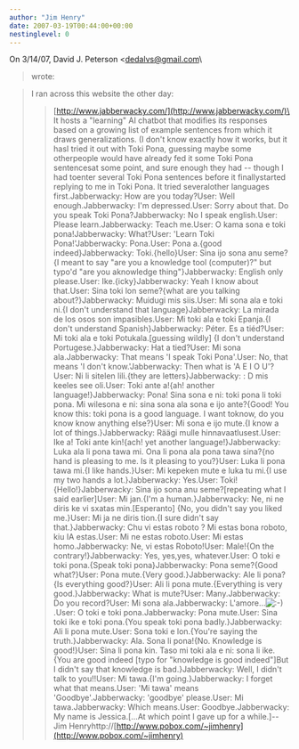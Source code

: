 ```yaml
---
author: "Jim Henry"
date: 2007-03-19T00:44:00+00:00
nestinglevel: 0
---
```

On 3/14/07, David J. Peterson <[dedalvs@gmail.com](mailto://dedalvs@gmail.com)\
> wrote:

> I ran across this website the other day:
>> [http://www.jabberwacky.com/](http://www.jabberwacky.com/)\
>> It hosts a "learning" AI chatbot that modifies its responses based
> on a growing list of example sentences from which it draws
> generalizations. (I don't know exactly how it works, but it hasI tried it out with Toki Pona, guessing maybe some otherpeople would have already fed it some Toki Pona sentencesat some point, and sure enough they had --
 though I had toenter several Toki Pona sentences before it finallystarted replying to me in Toki Pona. It tried severalother languages first.Jabberwacky: How are you today?User: Well enough.Jabberwacky: I'm depressed.User: Sorry about that. Do you speak Toki Pona?Jabberwacky: No I speak english.User: Please learn.Jabberwacky: Teach me.User: O kama sona e toki pona!Jabberwacky: What?User: 'Learn Toki Pona!'Jabberwacky: Pona.User: Pona a.{good indeed}Jabberwacky: Toki.{hello}User: Sina ijo sona anu seme?{I meant to say "are you a knowledge tool (computer)?" but typo'd "are you aknowledge thing"}Jabberwacky: English only please.User: Ike.{icky}Jabberwacky: Yeah I know about that.User: Sina toki lon seme?{what are you talking about?}Jabberwacky: Muidugi mis siis.User: Mi sona ala e toki ni.{I don't understand that language}Jabberwacky: La mirada de los osos son impasibles.User: Mi toki ala e toki Epanja.{I don't understand Spanish}Jabberwacky: Péter. Es a tiéd?User: Mi toki ala e toki Potukala.\[guessing wildly\] {I don't understand Portugese.}Jabberwacky: Hat a tied?User: Mi sona ala.Jabberwacky: That means 'I speak Toki Pona'.User: No, that means 'I don't know.'Jabberwacky: Then what is 'A E I O U'?User: Ni li sitelen lili.{they are letters}Jabberwacky: : D mis keeles see oli.User: Toki ante a!{ah! another language!}Jabberwacky: Pona! Sina sona e ni: toki pona li toki pona. Mi wilesona e ni: sina sona ala sona e ijo ante?{Good! You know this: toki pona is a good language. I want toknow, do you know know anything else?}User: Mi sona e ijo mute.{I know a lot of things.}Jabberwacky: Räägi mulle hinnavaatlusest.User: Ike a! Toki ante kin!{ach! yet another language!}Jabberwacky: Luka ala li pona tawa mi. Ona li pona ala pona tawa sina?{no hand is pleasing to me. Is it pleasing to you?}User: Luka li pona tawa mi.{I like hands.}User: Mi kepeken mute e luka tu mi.{I use my two hands a lot.}Jabberwacky: Yes.User: Toki!{Hello!}Jabberwacky: Sina ijo sona anu seme?\[repeating what I said earlier\]User: Mi jan.{I'm a human.}Jabberwacky: Ne, ni ne diris ke vi sxatas min.\[Esperanto\] {No, you didn't say you liked me.}User: Mi ja ne diris tion.{I sure didn't say that.}Jabberwacky: Chu vi estas roboto ? Mi estas bona roboto, kiu IA estas.User: Mi ne estas roboto.User: Mi estas homo.Jabberwacky: Ne, vi estas Roboto!User: Male!{On the contrary!}Jabberwacky: Yes, yes,yes, whatever.User: O toki e toki pona.{Speak toki pona}Jabberwacky: Pona seme?{Good what?}User: Pona mute.{Very good.}Jabberwacky: Ale li pona?{Is everything good?}User: Ali li pona mute.{Everything is very good.}Jabberwacky: What is mute?User: Many.Jabberwacky: Do you record?User: Mi sona ala.Jabberwacky: L'amore...![:-)](images/smilies/icon_e_smile.gif "Smile").User: O toki e toki pona.Jabberwacky: Pona mute.User: Sina toki ike e toki pona.{You speak toki pona badly.}Jabberwacky: Ali li pona mute.User: Sona toki e lon.{You're saying the truth.}Jabberwacky: Ala. Sona li pona!{No. Knowledge is good!}User: Sina li pona kin. Taso mi toki ala e ni: sona li ike.{You are good indeed \[typo for "knowledge is good indeed"\]But I didn't say that knowledge is bad.}Jabberwacky: Well, I didn't talk to you!!User: Mi tawa.{I'm going.}Jabberwacky: I forget what that means.User: 'Mi tawa' means 'Goodbye'.Jabberwacky: 'goodbye' please.User: Mi tawa.Jabberwacky: Which means.User: Goodbye.Jabberwacky: My name is Jessica.\[...At which point I gave up for a while.\]--
Jim Henryhttp://[http://www.pobox.com/~jimhenry](http://www.pobox.com/~jimhenry)